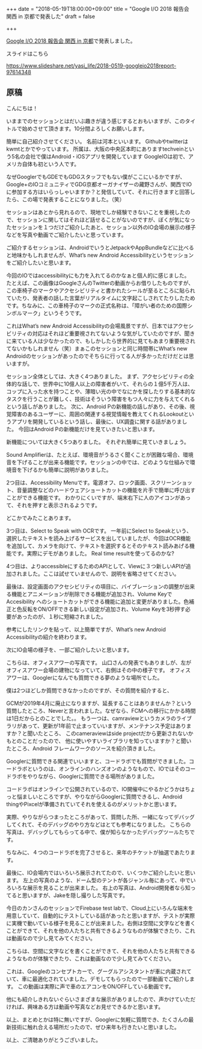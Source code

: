 +++
date = "2018-05-19T18:00:00+09:00"
title = "Google I/O 2018 報告会 関西 in 京都で発表した"
draft = false

+++

[Google I/O 2018 報告会 関西 in 京都](https://gdgkyoto.connpass.com/event/85929/)で発表しました。


スライドはこちら　

https://www.slideshare.net/yasi_life/2018-0519-googleio2018report-97614348


## 原稿

こんにちは！

いままでのセッションとはだいぶ趣きが違う感じするとおもいますが、このタイトルで始めさせて頂きます。10分間よろしくお願いします。


簡単に自己紹介させてください。
名前は河本といいます。
Githubやtwitterはkwmtとかでやっています。
所属は、大阪の中央区本町にありますtechveinという5名の会社で僕はAndroid・iOSアプリを開発しています
GoogleIOは初で、アメリカ自体も初という人です。

なぜGooglerでもGDEでもGDGスタッフでもない僕がここにいるかですが、Google+のIOコミュニティでGDG京都オーガナイザーの藏野さんが、関西でIOに参加する方はいらっしゃいますか？と発信していて、それに行きますと回答したら、この場で発表することになりました。（笑）

セッションはあとから見れるので、現地でしか経験できないことを重視したので、セッションに関してはそれほど話せることがないのですが、ぼくが気になったセッションを１つだけご紹介したあと、セッション以外のIO会場の展示の様子などを写真や動画でご紹介したいと思っています。

ご紹介するセッションは、AndroidでいうとJetpackやAppBundleなどに比べると地味かもしれませんが、What’s new Android Accessibilityというセッションをご紹介したいと思います。

今回のIOではaccessibilityにも力を入れてるのかなぁと個人的に感じました。
たとえば、この画像はGoogleさんのTwitterの動画からお借りしたものですが、この車椅子のマークやアクセシビリティと書かれたシールが至るところに貼られていたり、発表者の話した言葉がリアルタイムに文字起こしされてたりしたためです。ちなみに、この車椅子のマークの正式名称は、「障がい者のための国際シンボルマーク」というそうです。

これはWhat’s new Android Accessibilityの会場風景ですが、日本ではアクセシビリティの対応はそれほど重要視されてないような気がしていたのですが、聞きに来ている人は少なかったので、もしかしたら世界的に見てもあまり重要視されてないかもしれません（笑）まぁこのセッションと同じ時間帯にWhat’s new Androidのセッションがあったのでそちらに行ってる人が多かっただけだとは思いますが。

セッション全体としては、大きく4つありました。
まず、アクセシビリティの全体的な話しで、世界中に10億人以上の障害者がいて、それらの１億5千万人は、コップに入った水を持つことや、薄暗い光の中でなにかを探したりする基本的なタスクを行うことが難しく、技術はそういう障害をもつ人々に力を与えてくれるという話しがありました。
次に、Android Pの新機能の話しがあり、その後、視覚障害のあるユーザーに、周囲の関連する視覚情報を教えてくれるLookoutというアプリを開発しているという話し、最後に、UX調査に関する話がありました。
今回はAndroid Pの新機能だけを見ていきたいと思います。

新機能については大きく5つありました。
それぞれ簡単に見ていきましょう。

Sound Amplifierは、たとえば、環境音がうるさく聞くことが困難な場合、環境音を下げることが出来る機能です。セッションの中では、どのような仕組みで環境音を下げるかも簡単に説明がありました。

2つ目は、Accessibility Menuです。電源オフ、ロック画面、スクリーンショット、音量調整などのハードウェアショートカットの機能を片手で簡単に呼び出すことができる機能です。
わかりにくいですが、端末右下に人のアイコンがあって、それを押すと表示されるようです。

どこかでみたことあります。

3つ目は、Select to Speak with OCRです。
一年前にSelect to Speakという、選択したテキストを読み上げるサービスを出していましたが、今回はOCR機能を追加して、カメラを向けて、テキストを選択するとそのテキスト読みあげる機能です。実際にデモがありました。
Real time resultを使ってるのかな?

4つ目は、よりaccessibleにするためのAPIとして、Viewに３つ新しいAPIが追加されました。ここは試せていませんので、説明を省略させてください。

最後は、設定画面のアクセシビリティの項目に、バイブレーションの調整が出来る機能とアニメーションが削除できる機能が追加され、Volume KeyでAccesibility へのショートカットができる機能に追加と変更がありました。色補正と色反転をON/OFFできる新しい設定が追加され、Volume Keyを3秒押す必要があったのが、１秒に短縮されました。

参考にしたリンクを貼って、以上簡単ですが、What’s new Android Accessibilityの紹介を終わります。

次にIO会場の様子を、一部ご紹介したいと思います。

こちらは、オフィスアワーの写真です。
山口さんの発表でもありましが、左がオフィスアワー会場の建物になっていて、右側はその中の様子です。
オフィスアワーは、Googlerになんでも質問できる夢のような場所でした。

僕は2つほどしか質問できなかったのですが、その質問を紹介すると、

GCMが2019年4月に廃止になりますが、延長することはありませんか？という質問したところ、Neverと言われました。なぜなら、FCMへの移行にかかる時間は1日だからとのことでした。。
もう一つは、camraviewというカメラのライブラリがあって、更新が1年前で止まっていいますが、メンテナンス予定はありますか？と聞いたところ、
このcameraviewはside projectだから更新されないかもとのことだったので、
他に使いやすいライブラリを知っていますか？と聞いたところ、Android フレームワークのソースを紹介頂きました。

Googlerに質問できる関連でいいますと、コードラボでも質問ができました。コードラボというのは、オンラインのハンズオンのようなもので、IOではそのコードラボをやりながら、Googlerに質問できる場所がありました。

コードラボはオンラインで公開されているので、IO開催中にやるかどうかはちょっと悩ましいところですが、やりながらGooglerに質問できるし、Android thingやPixcelが準備されていてそれを使えるのがメリットかと思います。

実際、やりながらつまったところがあって、質問した所、一緒になってデバッグしてくれて、そのデバッグのやり方などはとても参考になりました。
こちらの写真は、デバッグしてもらってる中で、僕が知らなかったデバッグツールたちです。

ちなみに、４つのコードラボを完了させると、来年のチケットが抽選であたります。

最後に、IO会場内ではいろいろ展示されてたので、いくつかご紹介したいと思います。
左上の写真のような、ドーム型のテントが各ジャンル毎にあって、中でいろいろな展示を見ることが出来ました。
右上の写真は、Android開発者なら知ってると思いますが、Jakeを隠し撮りした写真です。

今日のカンさんのセッションでFirebase test labで、Cloud上にいろんな端末を用意していて、自動的にテストしている話があったと思いますが、テストが実際に実機で動いている様子を見ることが出来ました。右側は空間に文字などを書くことができて、それを他の人たちと共有できるようなものが体験できたり、これは動画なので少し見てみてください。


こちらは、空間に文字などを書くことができて、それを他の人たちと共有できるようなものが体験できたり、これは動画なので少し見てみてください。

これは、Googleのコンセプトカーで、グーグルアシスタントが車に内蔵されていて、車に最適化されていました。デモしてもらったので一部動画でご紹介します。
この動画は実際に声で車のエアコンをON/OFFしている動画です。

他にも紹介しきれないぐらいさまざまな展示がありましたので、声かけていただければ、興味ある方は動画や写真などお見せできるかと思います。

以上、まとめとかは特に無いですが、Googlerに気軽に質問でき、たくさんの最新技術に触れ合える場所だったので、ぜひ来年も行きたいと思いました。

以上、ご清聴ありがとうございました。